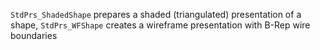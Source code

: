  ```StdPrs_ShadedShape``` prepares a shaded (triangulated) presentation of a shape, 
 ```StdPrs_WFShape``` creates a wireframe presentation with B-Rep wire boundaries